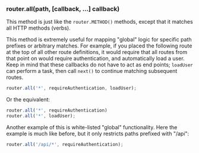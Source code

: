 <!---
 Copyright (c) 2016 StrongLoop, IBM, and Express Contributors
 License: MIT
-->

<h3 id='router.all'>router.all(path, [callback, ...] callback)</h3>

This method is just like the `router.METHOD()` methods, except that it matches all HTTP methods (verbs).

This method is extremely useful for
mapping "global" logic for specific path prefixes or arbitrary matches.
For example, if you placed the following route at the top of all other
route definitions, it would require that all routes from that point on
would require authentication, and automatically load a user. Keep in mind
that these callbacks do not have to act as end points; `loadUser`
can perform a task, then call `next()` to continue matching subsequent
routes.

```js
router.all('*', requireAuthentication, loadUser);
```

Or the equivalent:

```js
router.all('*', requireAuthentication)
router.all('*', loadUser);
```

Another example of this is white-listed "global" functionality. Here
the example is much like before, but it only restricts paths prefixed with
"/api":

```js
router.all('/api/*', requireAuthentication);
```
